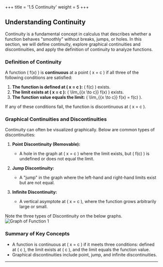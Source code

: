 +++
title = '1.5 Continuity'
weight = 5
+++


## Understanding Continuity

Continuity is a fundamental concept in calculus that describes whether a function behaves "smoothly" without breaks, jumps, or holes. In this section, we will define continuity, explore graphical continuities and discontinuities, and apply the definition of continuity to analyze functions.

### Definition of Continuity

A function \( f(x) \) is **continuous** at a point \( x = c \) if all three of the following conditions are satisfied:

1. **The function is defined at \( x = c \):** \( f(c) \) exists.
2. **The limit exists at \( x = c \):** \( \lim_{{x \to c}} f(x) \) exists.
3. **The function value equals the limit:** \( \lim_{{x \to c}} f(x) = f(c) \).

If any of these conditions fail, the function is discontinuous at \( x = c \).

### Graphical Continuities and Discontinuities

Continuity can often be visualized graphically. Below are common types of discontinuities:

1. **Point Discontinuity (Removable):**
   - A hole in the graph at \( x = c \) where the limit exists, but \( f(c) \) is undefined or does not equal the limit.

2. **Jump Discontinuity:**
   - A "jump" in the graph where the left-hand and right-hand limits exist but are not equal.

3. **Infinite Discontinuity:**
   - A vertical asymptote at \( x = c \), where the function grows arbitrarily large or small.

Note the three types of Discontinuity on the below graphs.
![Graph of Function 1](/images/MCV4U1_5a.png)


### Summary of Key Concepts

- A function is continuous at \( x = c \) if it meets three conditions: defined at \( c \), the limit exists at \( c \), and the limit equals the function value.
- Graphical discontinuities include point, jump, and infinite discontinuities.

---
